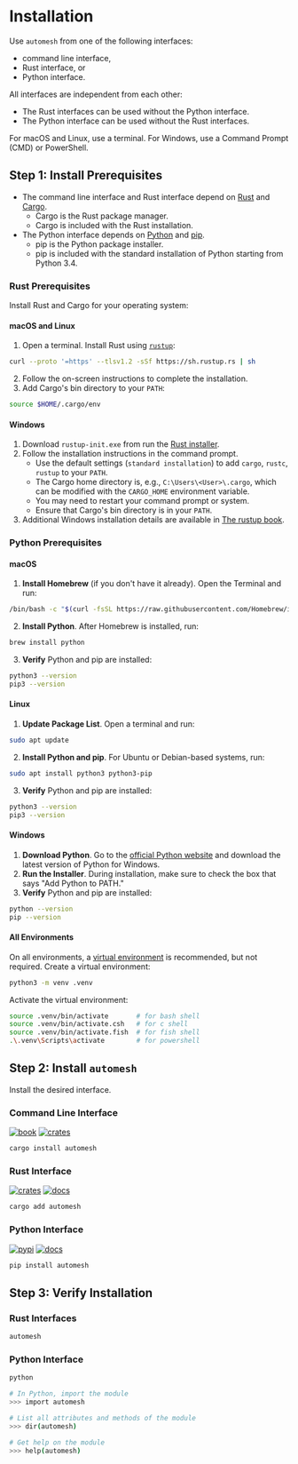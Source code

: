 # Installation

Use `automesh` from one of the following interfaces:

* command line interface,
* Rust interface, or
* Python interface.

All interfaces are independent from each other:

* The Rust interfaces can be used without the Python interface.
* The Python interface can be used without the Rust interfaces.

For macOS and Linux, use a terminal.  For Windows, use a Command Prompt (CMD) or PowerShell.

## Step 1: Install Prerequisites

* The command line interface and Rust interface depend on [Rust](https://www.rust-lang.org/) and [Cargo](https://doc.rust-lang.org/cargo/).
  * Cargo is the Rust package manager.
  * Cargo is included with the Rust installation.
* The Python interface depends on [Python](https://www.python.org/) and [pip](https://pypi.org/project/pip/).
  * pip is the Python package installer.
  * pip is included with the standard installation of Python starting from Python 3.4.

### Rust Prerequisites

Install Rust and Cargo for your operating system:

#### macOS and Linux

1. Open a terminal.  Install Rust using [`rustup`](https://www.rust-lang.org/tools/install):

```sh
curl --proto '=https' --tlsv1.2 -sSf https://sh.rustup.rs | sh
```

2. Follow the on-screen instructions to complete the installation.
3. Add Cargo's bin directory to your `PATH`:

```sh
source $HOME/.cargo/env
```

#### Windows

1. Download `rustup-init.exe` from run the [Rust installer](https://www.rust-lang.org/tools/install).
2. Follow the installation instructions in the command prompt.
    * Use the default settings (`standard installation`) to add `cargo`, `rustc`, `rustup` to your `PATH`.
    * The Cargo home directory is, e.g., `C:\Users\<User>\.cargo`, which can be modified with the `CARGO_HOME` environment variable.
    * You may need to restart your command prompt or system.
    * Ensure that Cargo's bin directory is in your `PATH`.
3. Additional Windows installation details are available in [The rustup book](https://rust-lang.github.io/rustup/installation/windows.html).

### Python Prerequisites

#### macOS

1. **Install Homebrew** (if you don't have it already).  Open the Terminal and run:

```sh
/bin/bash -c "$(curl -fsSL https://raw.githubusercontent.com/Homebrew/install/HEAD/install.sh)"
```

2. **Install Python**.  After Homebrew is installed, run:

```sh
brew install python
```

3. **Verify** Python and pip are installed:

```sh
python3 --version
pip3 --version
```

#### Linux

1. **Update Package List**.  Open a terminal and run:

```sh
sudo apt update
```

2. **Install Python and pip**.  For Ubuntu or Debian-based systems, run:

```sh
sudo apt install python3 python3-pip
```

3. **Verify** Python and pip are installed:

```sh
python3 --version
pip3 --version
```

#### Windows

1. **Download Python**.  Go to the [official Python website](https://www.python.org/downloads/) and download the latest version of Python for Windows.
2. **Run the Installer**. During installation, make sure to check the box that says "Add Python to PATH."
3. **Verify** Python and pip are installed:

```sh
python --version
pip --version
```

#### All Environments

On all environments, a [virtual environment](https://docs.python.org/3/tutorial/venv.html) is recommended, but not required.  Create a virtual environment:

```sh
python3 -m venv .venv
```

Activate the virtual environment:

```sh
source .venv/bin/activate       # for bash shell
source .venv/bin/activate.csh   # for c shell
source .venv/bin/activate.fish  # for fish shell
.\.venv\Scripts\activate        # for powershell
```

## Step 2: Install `automesh`

Install the desired interface.

### Command Line Interface

[![book](https://img.shields.io/badge/automesh-Book-blue?logo=mdbook&logoColor=000000)](https://autotwin.github.io/automesh/cli)
[![crates](https://img.shields.io/crates/v/automesh?logo=rust&logoColor=000000&label=Crates&color=32592f)](https://crates.io/crates/automesh)

```sh
cargo install automesh
```

### Rust Interface

[![crates](https://img.shields.io/crates/v/automesh?logo=rust&logoColor=000000&label=Crates&color=32592f)](https://crates.io/crates/automesh)
[![docs](https://img.shields.io/badge/Docs-API-e57300?logo=docsdotrs&logoColor=000000)](https://docs.rs/automesh)

```sh
cargo add automesh
```

### Python Interface

[![pypi](https://img.shields.io/pypi/v/automesh?logo=pypi&logoColor=FBE072&label=PyPI&color=4B8BBE)](https://pypi.org/project/automesh)
[![docs](https://img.shields.io/badge/Docs-API-8CA1AF?logo=readthedocs)](https://automesh.readthedocs.io)

```sh
pip install automesh
```

## Step 3: Verify Installation

### Rust Interfaces

```sh
automesh
```

### Python Interface

```sh
python

# In Python, import the module
>>> import automesh

# List all attributes and methods of the module
>>> dir(automesh)

# Get help on the module
>>> help(automesh)
```
